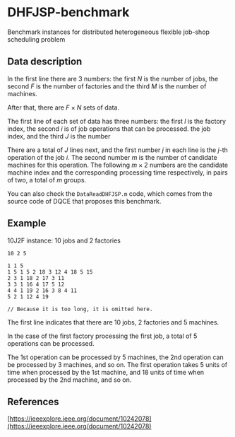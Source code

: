 # DHFJSP-benchmark
Benchmark instances for distributed heterogeneous flexible job-shop scheduling problem

## Data description
In the first line there are 3 numbers: the first $N$ is the number of jobs, the second $F$ is the number of factories and the third $M$ is the number of machines.

After that, there are $F\times N$ sets of data.

The first line of each set of data has three numbers: the first $l$ is the factory index, the second $i$ is of job operations that can be processed. the job index, and the third $J$ is the number

There are a total of $J$ lines next, and the first number $j$ in each line is the $j$-th operation of the job $i$. The second number $m$ is the number of candidate machines for this operation. The following $m\times 2$ numbers are the candidate machine index and the corresponding processing time respectively, in pairs of two, a total of $m$ groups.

You can also check the ```DataReadDHFJSP.m``` code, which comes from the source code of DQCE that proposes this benchmark.

## Example
10J2F instance: 10 jobs and 2 factories

```
10 2 5

1 1 5
1 5 1 5 2 18 3 12 4 18 5 15 
2 3 1 18 2 17 3 11 
3 3 1 16 4 17 5 12 
4 4 1 19 2 16 3 8 4 11 
5 2 1 12 4 19 

// Because it is too long, it is omitted here.
```

The first line indicates that there are 10 jobs, 2 factories and 5 machines.

In the case of the first factory processing the first job, a total of 5 operations can be processed. 

The 1st operation can be processed by 5 machines, the 2nd operation can be processed by 3 machines, and so on. The first operation takes 5 units of time when processed by the 1st machine, and 18 units of time when processed by the 2nd machine, and so on.

## References

[https://ieeexplore.ieee.org/document/10242078](https://ieeexplore.ieee.org/document/10242078)